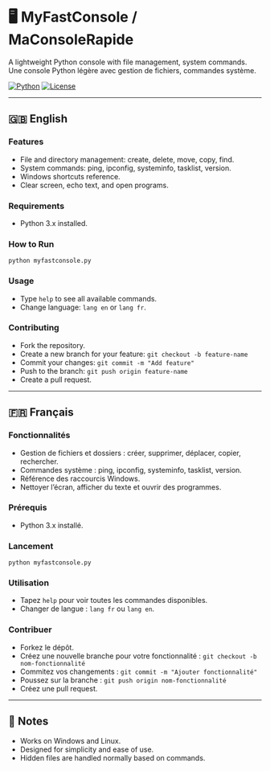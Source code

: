 # 🖥 MyFastConsole / MaConsoleRapide

A lightweight Python console with file management, system commands.  
Une console Python légère avec gestion de fichiers, commandes système.

[![Python](https://img.shields.io/badge/python-3.x-blue.svg)](https://www.python.org/)
[![License](https://img.shields.io/badge/license-MIT-green.svg)](LICENSE)

---

## 🇬🇧 English

### Features
- File and directory management: create, delete, move, copy, find.
- System commands: ping, ipconfig, systeminfo, tasklist, version.
- Windows shortcuts reference.
- Clear screen, echo text, and open programs.

### Requirements
- Python 3.x installed.

### How to Run
```
python myfastconsole.py
```

### Usage
- Type `help` to see all available commands.
- Change language: `lang en` or `lang fr`.

### Contributing
- Fork the repository.
- Create a new branch for your feature: `git checkout -b feature-name`
- Commit your changes: `git commit -m "Add feature"`
- Push to the branch: `git push origin feature-name`
- Create a pull request.

---

## 🇫🇷 Français

### Fonctionnalités
- Gestion de fichiers et dossiers : créer, supprimer, déplacer, copier, rechercher.
- Commandes système : ping, ipconfig, systeminfo, tasklist, version.
- Référence des raccourcis Windows.
- Nettoyer l’écran, afficher du texte et ouvrir des programmes.

### Prérequis
- Python 3.x installé.

### Lancement
```
python myfastconsole.py
```

### Utilisation
- Tapez `help` pour voir toutes les commandes disponibles.
- Changer de langue : `lang fr` ou `lang en`.

### Contribuer
- Forkez le dépôt.
- Créez une nouvelle branche pour votre fonctionnalité : `git checkout -b nom-fonctionnalité`
- Commitez vos changements : `git commit -m "Ajouter fonctionnalité"`
- Poussez sur la branche : `git push origin nom-fonctionnalité`
- Créez une pull request.

---

## 📌 Notes
- Works on Windows and Linux.  
- Designed for simplicity and ease of use.  
- Hidden files are handled normally based on commands.
